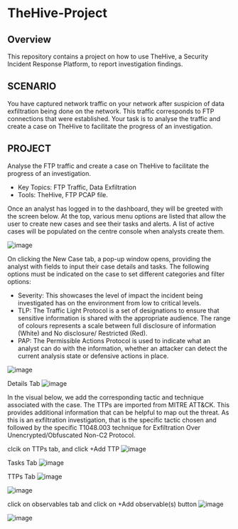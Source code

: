 # TheHive-Project

## Overview

This repository contains a project on how to use TheHive, a Security Incident Response Platform, to report investigation findings.

## SCENARIO
You have captured network traffic on your network after suspicion of data exfiltration being done on the network. This traffic corresponds to FTP connections that were established. Your task is to analyse the traffic and create a case on TheHive to facilitate the progress of an investigation. 

## PROJECT
Analyse the FTP traffic and create a case on TheHive to facilitate the progress of an investigation. 
* Key Topics: FTP Traffic, Data Exfiltration
* Tools: TheHive, FTP PCAP file.

Once an analyst has logged in to the dashboard, they will be greeted with the screen below. At the top, various menu options are listed that allow the user to create new cases and see their tasks and alerts. A list of active cases will be populated on the centre console when analysts create them.

![image](https://github.com/user-attachments/assets/ba6bf67a-dc96-4504-af79-07da46cab68a)

On clicking the New Case tab, a pop-up window opens, providing the analyst with fields to input their case details and tasks. The following options must be indicated on the case to set different categories and filter options:

* Severity: This showcases the level of impact the incident being investigated has on the environment from low to critical levels.
* TLP: The Traffic Light Protocol is a set of designations to ensure that sensitive information is shared with the appropriate audience. The range of colours represents a scale between full disclosure of information (White) and No disclosure/ Restricted (Red).
* PAP: The Permissible Actions Protocol is used to indicate what an analyst can do with the information, whether an attacker can detect the current analysis state or defensive actions in place.
  
![image](https://github.com/user-attachments/assets/2bc227e1-40ab-4bf4-bce4-e9005b47a528)

Details Tab
![image](https://github.com/user-attachments/assets/ef0fec21-be92-453c-ab98-ef6b921e6989)

In the visual below, we add the corresponding tactic and technique associated with the case. The TTPs are imported from MITRE ATT&CK. This provides additional information that can be helpful to map out the threat. As this is an exfiltration investigation, that is the specific tactic chosen and followed by the specific T1048.003 technique for Exfiltration Over Unencrypted/Obfuscated Non-C2 Protocol.

clcik on TTPs tab, and click +Add TTP
![image](https://github.com/user-attachments/assets/4572740a-6c86-4aeb-b2ed-f18a13e647f1)

Tasks Tab
![image](https://github.com/user-attachments/assets/08dd5bc1-0fd4-4ce4-b5b2-512e6f2182d1)

TTPs Tab
![image](https://github.com/user-attachments/assets/1856d37b-8ea7-44ea-a90a-7e55aac0baf8)

![image](https://github.com/user-attachments/assets/9b7a21a7-98f7-4a83-b43a-c003b5b8b1c2)

click on observables tab and click on +Add observable(s) button
![image](https://github.com/user-attachments/assets/75663cfa-9cb9-4504-bade-e1ee3d2795fa)

![image](https://github.com/user-attachments/assets/283b9625-1e8e-4158-a838-df98372c1adf)







